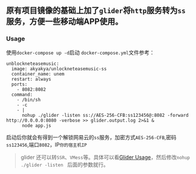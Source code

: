 ## 原有项目镜像的基础上加了`glider`将`http`服务转为`ss`服务，方便一些移动端APP使用。
### Usage
使用`docker-compose up -d`启动
`docker-compose.yml`文件参考：
```
unblockneteasemusic:
  image: akyakya/unlockneteasemusic-ss
  container_name: unem
  restart: always
  ports:
    - 8082:8082
  command:
    - /bin/sh
    - -c
    - |
      nohup ./glider -listen ss://AES-256-CFB:ss123456@:8082 -forward http://0.0.0.0:8080 -verbose >> glider.output.log 2>&1 &
      node app.js
```
启动后你就会有得到一个解锁网易云的`ss`服务，加密方式`AES-256-CFB`,密码`ss123456`,端口`8082`，IP`你的宿主机IP`
> glider 还可以转`SSR`、`VMess`等。具体可以看[Glider Usage](https://github.com/nadoo/glider#usage)，然后修改`nohup ./glider -listen ` 后面的参数就行。
